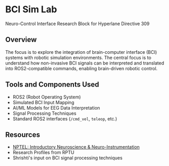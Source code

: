 # BCI Sim Lab
Neuro-Control Interface Research Block for Hyperlane Directive 309
 
## Overview  
The focus is to explore the integration of brain-computer interface (BCI) systems with robotic simulation environments. The central focus is to understand how non-invasive BCI signals can be interpreted and translated into ROS2-compatible commands, enabling brain-driven robotic control.

## Tools and Components Used  
- ROS2 (Robot Operating System)  
- Simulated BCI Input Mapping  
- AI/ML Models for EEG Data Interpretation  
- Signal Processing Techniques  
- Standard ROS2 interfaces (`/cmd_vel`, `teleop`, etc.)

## Resources  
- [NPTEL: Introductory Neuroscience & Neuro-Instrumentation](https://nptel.ac.in/courses/108108167)  
- Research Profiles from RPTU  
- Shrishti's input on BCI signal processing techniques  

